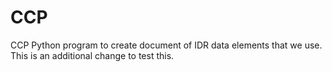 # CCP
CCP Python program to create document of IDR data elements that we use.
This is an additional change to test this.
